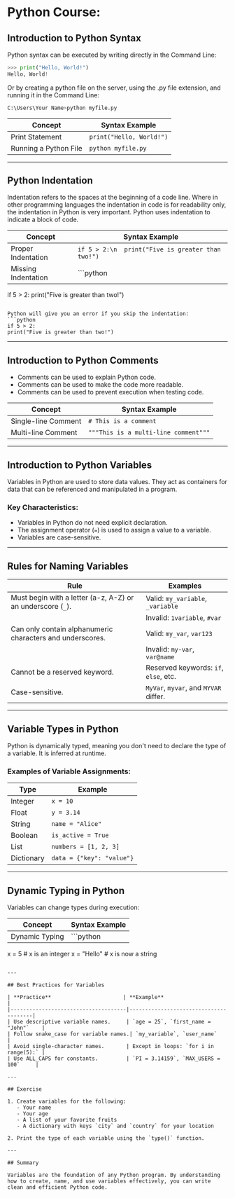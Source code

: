 # Python Course: 

## Introduction to Python Syntax
Python syntax can be executed by writing directly in the Command Line:
```python
>>> print("Hello, World!")
Hello, World!
```
Or by creating a python file on the server, using the .py file extension, and running it in the Command Line:
```python
C:\Users\Your Name>python myfile.py
```

| **Concept**              | **Syntax Example**                                       |
|--------------------------|---------------------------------------------------------|
| Print Statement          | `print("Hello, World!")`                               |
| Running a Python File    | `python myfile.py`                                      |

---

## Python Indentation

Indentation refers to the spaces at the beginning of a code line.
Where in other programming languages the indentation in code is for readability only, the indentation in Python is very important.
Python uses indentation to indicate a block of code.

| **Concept**              | **Syntax Example**                                       |
|--------------------------|---------------------------------------------------------|
| Proper Indentation       | `if 5 > 2:\n  print("Five is greater than two!")`     |
| Missing Indentation      | ```python
if 5 > 2:
print("Five is greater than two!")
``` |

Python will give you an error if you skip the indentation:
```python
if 5 > 2:
print("Five is greater than two!")
```

---

## Introduction to Python Comments

- Comments can be used to explain Python code.
- Comments can be used to make the code more readable.
- Comments can be used to prevent execution when testing code.

| **Concept**              | **Syntax Example**                                       |
|--------------------------|---------------------------------------------------------|
| Single-line Comment      | `# This is a comment`                                   |
| Multi-line Comment       | `"""This is a multi-line comment"""`                  |

---

## Introduction to Python Variables

Variables in Python are used to store data values. They act as containers for data that can be referenced and manipulated in a program.

### Key Characteristics:
- Variables in Python do not need explicit declaration.
- The assignment operator (`=`) is used to assign a value to a variable.
- Variables are case-sensitive.

---

## Rules for Naming Variables

| **Rule**                                                                 | **Examples**                           |
|--------------------------------------------------------------------------|----------------------------------------|
| Must begin with a letter (a-z, A-Z) or an underscore (`_`).              | Valid: `my_variable`, `_variable`      |
|                                                                          | Invalid: `1variable`, `#var`           |
| Can only contain alphanumeric characters and underscores.               | Valid: `my_var`, `var123`              |
|                                                                          | Invalid: `my-var`, `var@name`          |
| Cannot be a reserved keyword.                                           | Reserved keywords: `if`, `else`, etc.  |
| Case-sensitive.                                                         | `MyVar`, `myvar`, and `MYVAR` differ.  |

---

## Variable Types in Python

Python is dynamically typed, meaning you don't need to declare the type of a variable. It is inferred at runtime.

### Examples of Variable Assignments:

| **Type**       | **Example**                  |
|----------------|------------------------------|
| Integer        | `x = 10`                     |
| Float          | `y = 3.14`                   |
| String         | `name = "Alice"`            |
| Boolean        | `is_active = True`           |
| List           | `numbers = [1, 2, 3]`        |
| Dictionary     | `data = {"key": "value"}` |

---

## Dynamic Typing in Python

Variables can change types during execution:

| **Concept**              | **Syntax Example**                                       |
|--------------------------|---------------------------------------------------------|
| Dynamic Typing           | ```python
x = 5          # x is an integer
x = "Hello"    # x is now a string
``` |

---

## Best Practices for Variables

| **Practice**                       | **Example**                          |
|-------------------------------------|---------------------------------------|
| Use descriptive variable names.     | `age = 25`, `first_name = "John"`    |
| Follow snake_case for variable names.| `my_variable`, `user_name`            |
| Avoid single-character names.       | Except in loops: `for i in range(5):` |
| Use ALL_CAPS for constants.         | `PI = 3.14159`, `MAX_USERS = 100`     |

---

## Exercise

1. Create variables for the following:
   - Your name
   - Your age
   - A list of your favorite fruits
   - A dictionary with keys `city` and `country` for your location

2. Print the type of each variable using the `type()` function.

---

## Summary

Variables are the foundation of any Python program. By understanding how to create, name, and use variables effectively, you can write clean and efficient Python code.
